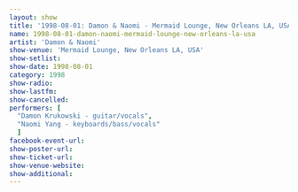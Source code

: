 ```yaml
---
layout: show
title: '1998-08-01: Damon & Naomi - Mermaid Lounge, New Orleans LA, USA'
name: 1998-08-01-damon-naomi-mermaid-lounge-new-orleans-la-usa
artist: 'Damon & Naomi'
show-venue: 'Mermaid Lounge, New Orleans LA, USA'
show-setlist: 
show-date: 1998-08-01
category: 1998
show-radio: 
show-lastfm: 
show-cancelled: 
performers: [
  "Damon Krukowski - guitar/vocals",
  "Naomi Yang - keyboards/bass/vocals"
  ]
facebook-event-url: 
show-poster-url: 
show-ticket-url: 
show-venue-website: 
show-additional: 
---
```


